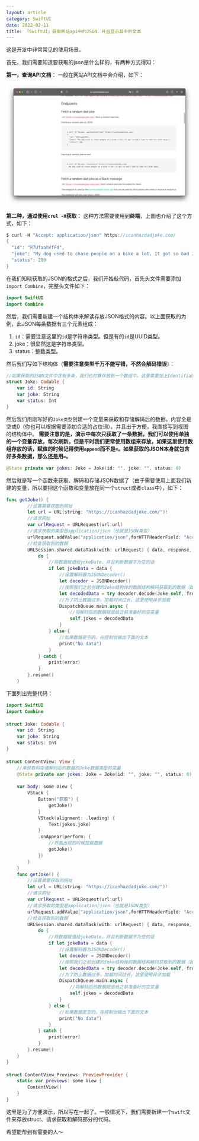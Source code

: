 ```yaml
---
layout: article
category: SwiftUI
date: 2022-02-11
title: 「SwiftUI」获取网站api中的JSON，并且显示其中的文本
---
```

<!-- excerpt-start -->
这是开发中非常常见的使用场景。

首先，我们需要知道要获取的json是什么样的，有两种方式得知：

**第一，查询API文档**：
一般在网站API文档中会介绍，如下：

![网站API文档中会介绍JSON格式](/assets/images/56bf8c159e5a4f1d9b19b96f4f51f0d1.png)

**第二种，通过使用`crul -H`获取**：
这种方法需要使用到**终端**，上图也介绍了这个方式，如下：

```swift
$ curl -H "Accept: application/json" https://icanhazdadjoke.com/
{
  "id": "R7UfaahVfFd",
  "joke": "My dog used to chase people on a bike a lot. It got so bad I had to take his bike away.",
  "status": 200
}
```

在我们知晓获取的JSON的格式之后，我们开始敲代码，首先头文件需要添加`import Combine`，完整头文件如下：

```swift
import SwiftUI
import Combine
```

然后，我们需要新建一个结构体来解读存放JSON格式的内容。以上面获取的为例，此JSON每条数据有三个元素组成：

 1. `id`：需要注意这里的`id`是字符串类型。但是有的`id`是UUID类型。
 2. joke：很显然这是字符串类型。
 3. status：整数类型。

然后我们写如下结构体（**需要注意类型千万不能写错，不然会解码错误**）：

```swift
//如果获取的JSON文件中含有多条，我们也打算存放到一个数组中，这里需要加上Identifiable
struct Joke: Codable {
    var id: String
    var joke: String
    var status: Int
}
```

然后我们用刚写好的`Joke类型`创建一个变量来获取和存储解码后的数据，内容全是空或0（你也可以根据需要添加合适的占位词）。并且出于方便，我直接写到视图的结构体中。
**需要注意的是，演示中每次只获取了一条数据，我们可以使用单独的一个变量存放，每次刷新。但是平时我们更常使用数组来存放，如果这里使用数组存放的话，赋值的时候记得使用`append`而不是`=`。如果获取的JSON本身就包含好多条数据，那么还是用`=`。**

```swift
@State private var jokes: Joke = Joke(id: "", joke: "", status: 0)
```

然后就是写一个函数来获取、解码和存储JSON数据了（由于需要使用上面我们新建的变量，所以要把这个函数和变量放在同一个`struct`或者`class`中），如下：

```swift
func getJoke() {
        //设置需要获取的网址
        let url = URL(string: "https://icanhazdadjoke.com/")!
        //请求网址
        var urlRequest = URLRequest(url:url)
        //请求获取的类型是application/json（也就是JSON类型）
        urlRequest.addValue("application/json",forHTTPHeaderField: "Accept")
        //检查获取到的数据
        URLSession.shared.dataTask(with: urlRequest) { data, response, error in
            do {
                //将数据赋值给jokeDate，并且判断数据不为空的话
                if let jokeData = data {
                    //设置解码器为JSONDecoder()
                    let decoder = JSONDecoder()
                    //按照我们之前创建的Joke结构体的数据结构解码获取到的数据（如果我们打算放到数组中，给这里的Joke加个中括号）
                    let decodedData = try decoder.decode(Joke.self, from: jokeData)
                    //为了防止数据过多，加载时间过长，这里使用异步加载
                    DispatchQueue.main.async {
                        //将解码后的数据赋值给之前准备好的空变量
                        self.jokes = decodedData
                    }
                } else {
                    //如果数据是空的，在控制台输出下面的文本
                    print("No data")
                }
            } catch {
                print(error)
            }
        }.resume()
    }

```

下面列出完整代码：

```swift
import SwiftUI
import Combine

struct Joke: Codable {
    var id: String
    var joke: String
    var status: Int
}

struct ContentView: View {
    //来获取和存储解码后的数据的Joke数据类型的变量
    @State private var jokes: Joke = Joke(id: "", joke: "", status: 0)

    var body: some View {
        VStack {
            Button("获取") {
                getJoke()
            }
            VStack(alignment: .leading) {
                Text(jokes.joke)
            }
            .onAppear(perform: {
                //界面出现的时候加载数据
                getJoke()
            })
        }
    }
    func getJoke() {
        //设置需要获取的网址
        let url = URL(string: "https://icanhazdadjoke.com/")!
        //请求网址
        var urlRequest = URLRequest(url:url)
        //请求获取的类型是application/json（也就是JSON类型）
        urlRequest.addValue("application/json",forHTTPHeaderField: "Accept")
        //检查获取到的数据
        URLSession.shared.dataTask(with: urlRequest) { data, response, error in
            do {
                //将数据赋值给jokeDate，并且判断数据不为空的话
                if let jokeData = data {
                    //设置解码器为JSONDecoder()
                    let decoder = JSONDecoder()
                    //按照我们之前创建的Joke结构体的数据结构解码获取到的数据（如果我们打算放到数组中，给这里的Joke加个中括号）
                    let decodedData = try decoder.decode(Joke.self, from: jokeData)
                    //为了防止数据过多，加载时间过长，这里使用异步加载
                    DispatchQueue.main.async {
                        //将解码后的数据赋值给之前准备好的空变量
                        self.jokes = decodedData
                    }
                } else {
                    //如果数据是空的，在控制台输出下面的文本
                    print("No data")
                }
            } catch {
                print(error)
            }
        }.resume()
    }
}

struct ContentView_Previews: PreviewProvider {
    static var previews: some View {
        ContentView()
    }
}
```

这里是为了方便演示，所以写在一起了。一般情况下，我们需要新建一个`swift`文件来存放struct、请求获取和解码部分的代码。

希望能帮到有需要的人～